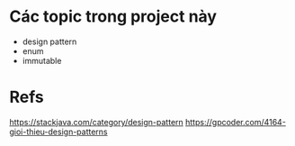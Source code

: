 ﻿# Các topic trong project này
- design pattern
- enum
- immutable

# Refs
https://stackjava.com/category/design-pattern
https://gpcoder.com/4164-gioi-thieu-design-patterns
